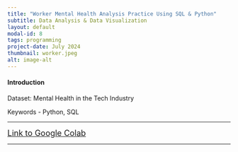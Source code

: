 ```yaml
---
title: "Worker Mental Health Analysis Practice Using SQL & Python"
subtitle: Data Analysis & Data Visualization
layout: default
modal-id: 8
tags: programming
project-date: July 2024
thumbnail: worker.jpeg
alt: image-alt
---
```


<html>
<head>
    <meta name="viewport" content="width=device-width, initial-scale=1.0">
</head>
<body>
    <h4>Introduction</h4>
    <p>Dataset: Mental Health in the Tech Industry</p>
    <p>Keywords - Python, SQL</p>
    <hr class="star-primary">
    <a href="https://colab.research.google.com/drive/1RfEh3ZDjwzFe1NNf57T8lPJEs31lbNwO?usp=sharing" target="_blank" style="font-size: 18px;">Link to Google Colab</a>
    <hr class="star-primary">
    
</body>
</html>